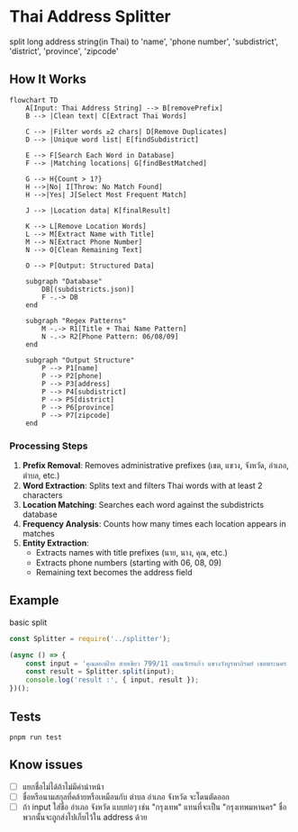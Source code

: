 # Thai Address Splitter

split long address string(in Thai) to 'name', 'phone number', 'subdistrict', 'district', 'province', 'zipcode'

## How It Works

```mermaid
flowchart TD
    A[Input: Thai Address String] --> B[removePrefix]
    B --> |Clean text| C[Extract Thai Words]
    
    C --> |Filter words ≥2 chars| D[Remove Duplicates]
    D --> |Unique word list| E[findSubdistrict]
    
    E --> F[Search Each Word in Database]
    F --> |Matching locations| G[findBestMatched]
    
    G --> H{Count > 1?}
    H -->|No| I[Throw: No Match Found]
    H -->|Yes| J[Select Most Frequent Match]
    
    J --> |Location data| K[finalResult]
    
    K --> L[Remove Location Words]
    L --> M[Extract Name with Title]
    M --> N[Extract Phone Number]
    N --> O[Clean Remaining Text]
    
    O --> P[Output: Structured Data]
    
    subgraph "Database"
        DB[(subdistricts.json)]
        F -.-> DB
    end
    
    subgraph "Regex Patterns"
        M -.-> R1[Title + Thai Name Pattern]
        N -.-> R2[Phone Pattern: 06/08/09]
    end
    
    subgraph "Output Structure"
        P --> P1[name]
        P --> P2[phone]
        P --> P3[address]
        P --> P4[subdistrict]
        P --> P5[district]
        P --> P6[province]
        P --> P7[zipcode]
    end
```

### Processing Steps

1. **Prefix Removal**: Removes administrative prefixes (เขต, แขวง, จังหวัด, อำเภอ, ตำบล, etc.)
2. **Word Extraction**: Splits text and filters Thai words with at least 2 characters
3. **Location Matching**: Searches each word against the subdistricts database
4. **Frequency Analysis**: Counts how many times each location appears in matches
5. **Entity Extraction**: 
   - Extracts names with title prefixes (นาย, นาง, คุณ, etc.)
   - Extracts phone numbers (starting with 06, 08, 09)
   - Remaining text becomes the address field

## Example

basic split
```js
const Splitter = require('../splitter');

(async () => {
    const input = 'คุณดอกฝ้าย สายเขียว 799/11 ถนนจักรแก้ว แขวงวังบูรพาภิรมย์ เขตพระนคร  กรุงเทพ 10200 เบอร์ 0911222333';
    const result = Splitter.split(input);
    console.log('result :', { input, result });
})();
```

## Tests
```
pnpm run test
```

## Know issues
- [ ] แยกชื่อไม่ได้ถ้าไม่มีคำนำหน้า
- [ ] ชื่อหรือนามสกุลที่คล้ายหรือเหมือนกับ ตำบล อำเภอ จังหวัด จะโดนตัดออก
- [ ] ถ้า input ใส่ชื่อ อำเภอ จังหวัด แบบย่อๆ เช่น "กรุงเทพ" แทนที่จะเป็น "กรุงเทพมหานคร" ชื่อพวกนั้นจะถูกส่งไปเก็บไว้ใน address ด้วย